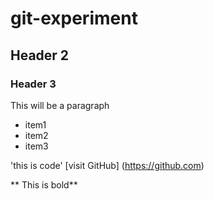 # git-experiment

## Header 2

### Header 3

This will be a paragraph

- item1
- item2
- item3


'this is code'
[visit GitHub] (https://github.com)

** This is bold**
